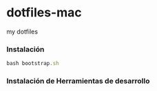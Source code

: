 # dotfiles-mac

my dotfiles

### Instalación

```js
bash bootstrap.sh
```

### Instalación de Herramientas de desarrollo


